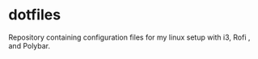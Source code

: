 # dotfiles

Repository containing configuration files for my linux setup with i3, Rofi , and Polybar.

